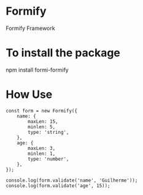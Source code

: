 # Formify
Formify Framework

# To install the package
npm install formi-formify

# How Use

~~~
const form = new Formify({
    name: {
        maxLen: 15,
        minlen: 5,
        type: 'string',
    },
    age: {
        maxLen: 3,
        minlen: 1,
        type: 'number',
    },
});

console.log(form.validate('name', 'Guilherme'));
console.log(form.validate('age', 15));

~~~
